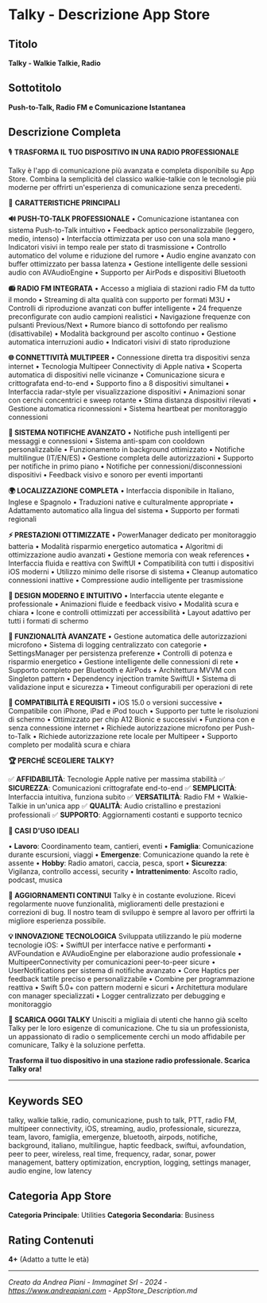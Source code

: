# Talky - Descrizione App Store

## Titolo
**Talky - Walkie Talkie, Radio**

## Sottotitolo
**Push-to-Talk, Radio FM e Comunicazione Istantanea**

## Descrizione Completa

🎙️ **TRASFORMA IL TUO DISPOSITIVO IN UNA RADIO PROFESSIONALE**

Talky è l'app di comunicazione più avanzata e completa disponibile su App Store. Combina la semplicità del classico walkie-talkie con le tecnologie più moderne per offrirti un'esperienza di comunicazione senza precedenti.

📡 **CARATTERISTICHE PRINCIPALI**

**🔊 PUSH-TO-TALK PROFESSIONALE**
• Comunicazione istantanea con sistema Push-to-Talk intuitivo
• Feedback aptico personalizzabile (leggero, medio, intenso)
• Interfaccia ottimizzata per uso con una sola mano
• Indicatori visivi in tempo reale per stato di trasmissione
• Controllo automatico del volume e riduzione del rumore
• Audio engine avanzato con buffer ottimizzato per bassa latenza
• Gestione intelligente delle sessioni audio con AVAudioEngine
• Supporto per AirPods e dispositivi Bluetooth

**📻 RADIO FM INTEGRATA**
• Accesso a migliaia di stazioni radio FM da tutto il mondo
• Streaming di alta qualità con supporto per formati M3U
• Controlli di riproduzione avanzati con buffer intelligente
• 24 frequenze preconfigurate con audio campioni realistici
• Navigazione frequenze con pulsanti Previous/Next
• Rumore bianco di sottofondo per realismo (disattivabile)
• Modalità background per ascolto continuo
• Gestione automatica interruzioni audio
• Indicatori visivi di stato riproduzione

**🌐 CONNETTIVITÀ MULTIPEER**
• Connessione diretta tra dispositivi senza internet
• Tecnologia Multipeer Connectivity di Apple nativa
• Scoperta automatica di dispositivi nelle vicinanze
• Comunicazione sicura e crittografata end-to-end
• Supporto fino a 8 dispositivi simultanei
• Interfaccia radar-style per visualizzazione dispositivi
• Animazioni sonar con cerchi concentrici e sweep rotante
• Stima distanza dispositivi rilevati
• Gestione automatica riconnessioni
• Sistema heartbeat per monitoraggio connessioni

**🔔 SISTEMA NOTIFICHE AVANZATO**
• Notifiche push intelligenti per messaggi e connessioni
• Sistema anti-spam con cooldown personalizzabile
• Funzionamento in background ottimizzato
• Notifiche multilingue (IT/EN/ES)
• Gestione completa delle autorizzazioni
• Supporto per notifiche in primo piano
• Notifiche per connessioni/disconnessioni dispositivi
• Feedback visivo e sonoro per eventi importanti

**🌍 LOCALIZZAZIONE COMPLETA**
• Interfaccia disponibile in Italiano, Inglese e Spagnolo
• Traduzioni native e culturalmente appropriate
• Adattamento automatico alla lingua del sistema
• Supporto per formati regionali

**⚡ PRESTAZIONI OTTIMIZZATE**
• PowerManager dedicato per monitoraggio batteria
• Modalità risparmio energetico automatica
• Algoritmi di ottimizzazione audio avanzati
• Gestione memoria con weak references
• Interfaccia fluida e reattiva con SwiftUI
• Compatibilità con tutti i dispositivi iOS moderni
• Utilizzo minimo delle risorse di sistema
• Cleanup automatico connessioni inattive
• Compressione audio intelligente per trasmissione

**🎨 DESIGN MODERNO E INTUITIVO**
• Interfaccia utente elegante e professionale
• Animazioni fluide e feedback visivo
• Modalità scura e chiara
• Icone e controlli ottimizzati per accessibilità
• Layout adattivo per tutti i formati di schermo

**🔧 FUNZIONALITÀ AVANZATE**
• Gestione automatica delle autorizzazioni microfono
• Sistema di logging centralizzato con categorie
• SettingsManager per persistenza preferenze
• Controlli di potenza e risparmio energetico
• Gestione intelligente delle connessioni di rete
• Supporto completo per Bluetooth e AirPods
• Architettura MVVM con Singleton pattern
• Dependency injection tramite SwiftUI
• Sistema di validazione input e sicurezza
• Timeout configurabili per operazioni di rete

**📱 COMPATIBILITÀ E REQUISITI**
• iOS 15.0 o versioni successive
• Compatibile con iPhone, iPad e iPod touch
• Supporto per tutte le risoluzioni di schermo
• Ottimizzato per chip A12 Bionic e successivi
• Funziona con e senza connessione internet
• Richiede autorizzazione microfono per Push-to-Talk
• Richiede autorizzazione rete locale per Multipeer
• Supporto completo per modalità scura e chiara

**🏆 PERCHÉ SCEGLIERE TALKY?**

✅ **AFFIDABILITÀ**: Tecnologie Apple native per massima stabilità
✅ **SICUREZZA**: Comunicazioni crittografate end-to-end
✅ **SEMPLICITÀ**: Interfaccia intuitiva, funziona subito
✅ **VERSATILITÀ**: Radio FM + Walkie-Talkie in un'unica app
✅ **QUALITÀ**: Audio cristallino e prestazioni professionali
✅ **SUPPORTO**: Aggiornamenti costanti e supporto tecnico

**🎯 CASI D'USO IDEALI**

• **Lavoro**: Coordinamento team, cantieri, eventi
• **Famiglia**: Comunicazione durante escursioni, viaggi
• **Emergenze**: Comunicazione quando la rete è assente
• **Hobby**: Radio amatori, caccia, pesca, sport
• **Sicurezza**: Vigilanza, controllo accessi, security
• **Intrattenimento**: Ascolto radio, podcast, musica

**🔄 AGGIORNAMENTI CONTINUI**
Talky è in costante evoluzione. Ricevi regolarmente nuove funzionalità, miglioramenti delle prestazioni e correzioni di bug. Il nostro team di sviluppo è sempre al lavoro per offrirti la migliore esperienza possibile.

**💡 INNOVAZIONE TECNOLOGICA**
Sviluppata utilizzando le più moderne tecnologie iOS:
• SwiftUI per interfacce native e performanti
• AVFoundation e AVAudioEngine per elaborazione audio professionale
• MultipeerConnectivity per comunicazioni peer-to-peer sicure
• UserNotifications per sistema di notifiche avanzato
• Core Haptics per feedback tattile preciso e personalizzabile
• Combine per programmazione reattiva
• Swift 5.0+ con pattern moderni e sicuri
• Architettura modulare con manager specializzati
• Logger centralizzato per debugging e monitoraggio

**🌟 SCARICA OGGI TALKY**
Unisciti a migliaia di utenti che hanno già scelto Talky per le loro esigenze di comunicazione. Che tu sia un professionista, un appassionato di radio o semplicemente cerchi un modo affidabile per comunicare, Talky è la soluzione perfetta.

**Trasforma il tuo dispositivo in una stazione radio professionale. Scarica Talky ora!**

---

## Keywords SEO
talky, walkie talkie, radio, comunicazione, push to talk, PTT, radio FM, multipeer connectivity, iOS, streaming, audio, professionale, sicurezza, team, lavoro, famiglia, emergenze, bluetooth, airpods, notifiche, background, italiano, multilingue, haptic feedback, swiftui, avfoundation, peer to peer, wireless, real time, frequency, radar, sonar, power management, battery optimization, encryption, logging, settings manager, audio engine, low latency

## Categoria App Store
**Categoria Principale**: Utilities
**Categoria Secondaria**: Business

## Rating Contenuti
**4+** (Adatto a tutte le età)

---
*Creato da Andrea Piani - Immaginet Srl - 2024 - https://www.andreapiani.com - AppStore_Description.md*